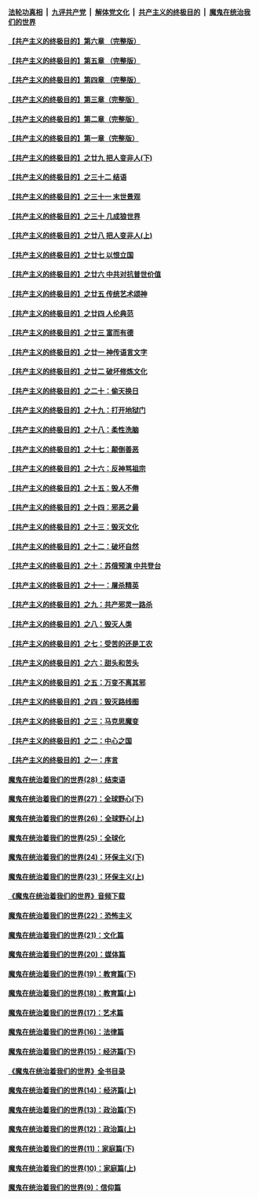 ####  [法轮功真相](../../../../basic/blob/master/README.md?t=05300131) &nbsp;|&nbsp; [九评共产党](../../../../9ping.md/blob/master/README.md?t=05300131) &nbsp;|&nbsp; [解体党文化](../../../../jtdwh.md/blob/master/README.md?t=05300131)  &nbsp;|&nbsp; [共产主义的终极目的](../../../../gczydzjmd.md/blob/master/README.md?t=05300131) &nbsp;|&nbsp; [魔鬼在统治我们的世界](../../../../mgztzwmdsj.md/blob/master/README.md?t=05300131) 

#### [【共产主义的终极目的】第六章 （完整版）](../pages/nsc422/n11428913.md?t=05300131) 

#### [【共产主义的终极目的】第五章 （完整版）](../pages/nsc422/n11428912.md?t=05300131) 

#### [【共产主义的终极目的】第四章 （完整版）](../pages/nsc422/n11428907.md?t=05300131) 

#### [【共产主义的终极目的】第三章（完整版）](../pages/nsc422/n11428848.md?t=05300131) 

#### [【共产主义的终极目的】第二章（完整版）](../pages/nsc422/n11428831.md?t=05300131) 

#### [【共产主义的终极目的】第一章（完整版）](../pages/nsc422/n11417651.md?t=05300131) 

#### [【共产主义的终极目的】之廿九 把人变非人(下)](../pages/nsc422/n11344140.md?t=05300131) 

#### [【共产主义的终极目的】之三十二 结语](../pages/nsc422/n11360535.md?t=05300131) 

#### [【共产主义的终极目的】之三十一 末世景观](../pages/nsc422/n11351129.md?t=05300131) 

#### [【共产主义的终极目的】之三十 几成狼世界](../pages/nsc422/n11348280.md?t=05300131) 

#### [【共产主义的终极目的】之廿八 把人变非人(上)](../pages/nsc422/n11340492.md?t=05300131) 

#### [【共产主义的终极目的】之廿七 以恨立国](../pages/nsc422/n11336944.md?t=05300131) 

#### [【共产主义的终极目的】之廿六 中共对抗普世价值](../pages/nsc422/n11324785.md?t=05300131) 

#### [【共产主义的终极目的】之廿五 传统艺术颂神](../pages/nsc422/n11296396.md?t=05300131) 

#### [【共产主义的终极目的】之廿四 人伦典范](../pages/nsc422/n11296397.md?t=05300131) 

#### [【共产主义的终极目的】之廿三 富而有德](../pages/nsc422/n11283598.md?t=05300131) 

#### [【共产主义的终极目的】之廿一 神传语言文字](../pages/nsc422/n11263265.md?t=05300131) 

#### [【共产主义的终极目的】之廿二 破坏修炼文化](../pages/nsc422/n11245728.md?t=05300131) 

#### [【共产主义的终极目的】之二十：偷天换日](../pages/nsc422/n11238846.md?t=05300131) 

#### [【共产主义的终极目的】之十九：打开地狱门](../pages/nsc422/n11206376.md?t=05300131) 

#### [【共产主义的终极目的】之十八：柔性洗脑](../pages/nsc422/n11199994.md?t=05300131) 

#### [【共产主义的终极目的】之十七：颠倒善恶](../pages/nsc422/n11179782.md?t=05300131) 

#### [【共产主义的终极目的】之十六：反神骂祖宗](../pages/nsc422/n11166798.md?t=05300131) 

#### [【共产主义的终极目的】之十五：毁人不倦](../pages/nsc422/n11166792.md?t=05300131) 

#### [【共产主义的终极目的】之十四：邪恶之最](../pages/nsc422/n11150249.md?t=05300131) 

#### [【共产主义的终极目的】之十三：毁灭文化](../pages/nsc422/n11135227.md?t=05300131) 

#### [【共产主义的终极目的】之十二：破坏自然](../pages/nsc422/n11135214.md?t=05300131) 

#### [【共产主义的终极目的】之十：苏俄预演 中共登台](../pages/nsc422/n11118424.md?t=05300131) 

#### [【共产主义的终极目的】之十一：屠杀精英](../pages/nsc422/n11118442.md?t=05300131) 

#### [【共产主义的终极目的】之九：共产邪灵一路杀](../pages/nsc422/n11114139.md?t=05300131) 

#### [【共产主义的终极目的】之八：毁灭人类](../pages/nsc422/n11108503.md?t=05300131) 

#### [【共产主义的终极目的】之七：受苦的还是工农](../pages/nsc422/n11101809.md?t=05300131) 

#### [【共产主义的终极目的】之六：甜头和苦头](../pages/nsc422/n11096971.md?t=05300131) 

#### [【共产主义的终极目的】之五：万变不离其邪](../pages/nsc422/n11091285.md?t=05300131) 

#### [【共产主义的终极目的】之四：毁灭路线图](../pages/nsc422/n11086284.md?t=05300131) 

#### [【共产主义的终极目的】之三：马克思魔变](../pages/nsc422/n11061941.md?t=05300131) 

#### [【共产主义的终极目的】之二：中心之国](../pages/nsc422/n11047728.md?t=05300131) 

#### [【共产主义的终极目的】之一：序言](../pages/nsc422/n11086077.md?t=05300131) 

#### [魔鬼在统治着我们的世界(28)：结束语](../pages/nsc422/n10936246.md?t=05300131) 

#### [魔鬼在统治着我们的世界(27)：全球野心(下)](../pages/nsc422/n10928319.md?t=05300131) 

#### [魔鬼在统治着我们的世界(26)：全球野心(上)](../pages/nsc422/n10900318.md?t=05300131) 

#### [魔鬼在统治着我们的世界(25)：全球化](../pages/nsc422/n10788205.md?t=05300131) 

#### [魔鬼在统治着我们的世界(24)：环保主义(下)](../pages/nsc422/n10695307.md?t=05300131) 

#### [魔鬼在统治着我们的世界(23)：环保主义(上)](../pages/nsc422/n10688613.md?t=05300131) 

#### [《魔鬼在统治着我们的世界》音频下载](../pages/nsc422/n10635553.md?t=05300131) 

#### [魔鬼在统治着我们的世界(22)：恐怖主义](../pages/nsc422/n10614727.md?t=05300131) 

#### [魔鬼在统治着我们的世界(21)：文化篇](../pages/nsc422/n10597706.md?t=05300131) 

#### [魔鬼在统治着我们的世界(20)：媒体篇](../pages/nsc422/n10586579.md?t=05300131) 

#### [魔鬼在统治着我们的世界(19)：教育篇(下)](../pages/nsc422/n10564808.md?t=05300131) 

#### [魔鬼在统治着我们的世界(18)：教育篇(上)](../pages/nsc422/n10526970.md?t=05300131) 

#### [魔鬼在统治着我们的世界(17)：艺术篇](../pages/nsc422/n10499093.md?t=05300131) 

#### [魔鬼在统治着我们的世界(16)：法律篇](../pages/nsc422/n10485969.md?t=05300131) 

#### [魔鬼在统治着我们的世界(15)：经济篇(下)](../pages/nsc422/n10469975.md?t=05300131) 

#### [《魔鬼在统治着我们的世界》全书目录](../pages/nsc422/n10464261.md?t=05300131) 

#### [魔鬼在统治着我们的世界(14)：经济篇(上)](../pages/nsc422/n10457370.md?t=05300131) 

#### [魔鬼在统治着我们的世界(13)：政治篇(下)](../pages/nsc422/n10448270.md?t=05300131) 

#### [魔鬼在统治着我们的世界(12)：政治篇(上)](../pages/nsc422/n10444576.md?t=05300131) 

#### [魔鬼在统治着我们的世界(11)：家庭篇(下)](../pages/nsc422/n10440961.md?t=05300131) 

#### [魔鬼在统治着我们的世界(10)：家庭篇(上)](../pages/nsc422/n10435448.md?t=05300131) 

#### [魔鬼在统治着我们的世界(9)：信仰篇](../pages/nsc422/n10432159.md?t=05300131) 

